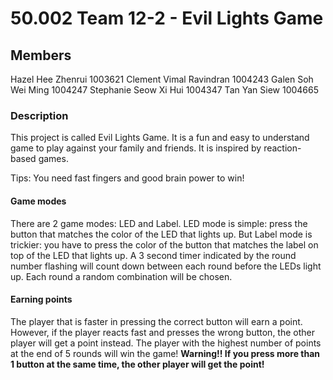 # 50.002 Team 12-2 - Evil Lights Game

## Members
Hazel Hee Zhenrui 										 1003621
Clement Vimal Ravindran							1004243
Galen Soh Wei Ming 									  1004247
Stephanie Seow Xi Hui								  1004347
Tan Yan Siew 													 1004665

### Description

This project is called Evil Lights Game. It is a fun and easy to understand game to play against your family and friends. It is inspired by reaction-based games.

Tips: You need fast fingers and good brain power to win!

#### Game modes

There are 2 game modes: LED and Label. LED mode is simple: press the button that matches the color of the LED that lights up. But Label mode is trickier: you have to press the color of the button that matches the label on top of the LED that lights up. A 3 second timer indicated by the round number flashing will count down between each round before the LEDs light up. Each round a random combination will be chosen.

#### Earning points

The player that is faster in pressing the correct button will earn a point. However, if the player reacts fast and presses the wrong button, the other player will get a point instead. The player with the highest number of points at the end of 5 rounds will win the game! 
**Warning!! If you press more than 1 button at the same time, the other player will get the point!**